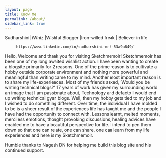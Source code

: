 ```yaml
---
layout: page
title: Know Me
permalink: /about/
sidebar_link: true
---
```


<p class="message">

Sudharshini| iWhiz |Wishful Blogger |Iron-willed freak | Believer in life
   
         https://www.linkedin.com/in/sudharshini-m-h-53a9a849/

Hello, Welcome and thank you for visiting Sketchmemoir! Sketchmemoir has been one of my long awaited wishlist action. I have been wanting to create a blogsite primarily for 2 reasons.
One of the prime reason is to cultivate a hobby outside corporate environment and nothing more powerful and meaningful than writing came to my mind.
Another most important reason is to share my life-experiences. Most of my friends asked, ‘Would you be writing technical blogs?’. 17 years of work has given my surrounding world an image that I am passionate about, Technology and defacto I would end up writing technical gyan blogs. Well, then my hobby gets tied to my job and I wished to do something different. Over time, the individual I have molded to be is a sheer result of the experiences life has taught me and the people I have had the opportunity to connect with. Lessons learnt, melted moments, merciless emotions, thought provoking discussions, healing advices have enabled me to have a beautiful perspective for life. I intend to pen them down so that one can relate, one can share, one can learn from my life experiences and here is my Sketchmemoir.

Humble thanks to Nagesh DN for helping me build this blog site and his continued support.
</p>
